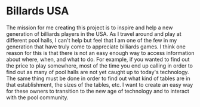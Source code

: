 # Billards USA 

The mission for me creating this project is to inspire and help a new generation of billiards players in the USA. As I travel around and play at different pool halls, I can't help but feel that I am one of the few in my generation that have truly come to appreciate billiards games. I think one reason for this is that there is not an easy enough way to access information about where, when, and what to do. For example, if you wanted to find out the price to play somewhere, most of the time you end up calling in order to find out as many of pool halls are not yet caught up to today's technology. The same thing must be done in order to find out what kind of tables are in that establishment, the sizes of the tables, etc. I want to create an easy way for these owners to transition to the new age of technology and to interact with the pool community.

